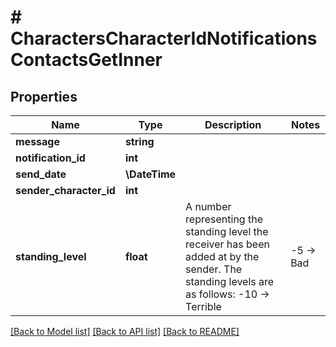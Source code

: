 # # CharactersCharacterIdNotificationsContactsGetInner

## Properties

Name | Type | Description | Notes
------------ | ------------- | ------------- | -------------
**message** | **string** |  |
**notification_id** | **int** |  |
**send_date** | **\DateTime** |  |
**sender_character_id** | **int** |  |
**standing_level** | **float** | A number representing the standing level the receiver has been added at by the sender. The standing levels are as follows: -10 -&gt; Terrible | -5 -&gt; Bad |  0 -&gt; Neutral |  5 -&gt; Good |  10 -&gt; Excellent |

[[Back to Model list]](../../README.md#models) [[Back to API list]](../../README.md#endpoints) [[Back to README]](../../README.md)
